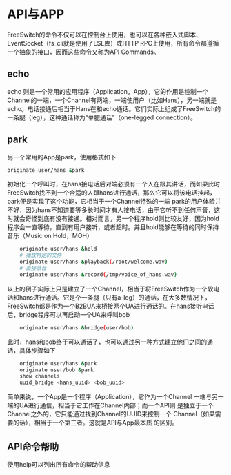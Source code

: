 # API与APP
FreeSwitch的命令不仅可以在控制台上使用，也可以在各种嵌入式脚本、EventSocket（fs_cli就是使用了ESL库）或HTTP RPC上使用，所有命令都遵循一个抽象的接口，因而这些命令又称为API Commands。<br/>
## echo
echo 则是一个常用的应用程序（Application，App），它的作用是控制一个Channel的一端，一个Channel有两端，一端使用户（比如Hans），另一端就是echo。电话接通后相当于Hans在和echo通话。它们实际上组成了FreeSwitch的一条腿（leg），这种通话称为“单腿通话”（one-legged connection）。
## park
另一个常用的App是park，使用格式如下
```bash
originate user/hans &park
```
初始化一个呼叫时，在hans接电话后对端必须有一个人在跟其讲话，而如果此时FreeSwitch找不到一个合适的人跟hans进行通话，那么它可以将该电话挂起，park便是实现了这个功能，它相当于一个Channel特殊的一端
park的用户体验并不好，因为hans不知道要等多长时间才有人接电话，由于它听不到任何声音，这时就会奇怪到底有没有接通。相对而言，另一个程序hold则比较友好，因为hold程序会一直等待，直到有用户接听，或者超时。并且hold能够在等待的同时保持音乐（Music on Hold，MOH）
```bash
    originate user/hans &hold
    # 播放特定的文件
    originate user/hans &playback(/root/welcome.wav)
    # 直接录音
    originate user/hans &record(/tmp/voice_of_hans.wav)
```
以上的例子实际上只是建立了一个Channel，相当于将FreeSwitch作为一个软电话和hans进行通话。它是个一条腿（只有a-leg）的通话，在大多数情况下，FreeSwitch都是作为一个B2BUA来桥接两个UA进行通话的。在hans接听电话后，bridge程序可以再启动一个UA来呼叫bob
```bash
    originate user/hans &bridge(user/bob)
```
此时，hans和bob终于可以通话了，也可以通过另一种方式建立他们之间的通话，具体步骤如下
```bash
    originate user/hans &park
    originate user/bob &park
    show channels
    uuid_bridge <hans_uuid> <bob_uuid>
```
简单来说，⼀个App是⼀个程序（Application），它作为⼀个Channel
⼀端与另⼀端的UA进⾏通信，相当于它⼯作在Channel内部；⽽⼀个API则
是独⽴于⼀个Channel之外的，它只能通过找到Channel的UUID来控制⼀个
Channel（如果需要的话），相当于⼀个第三者。这就是API与App最本质
的区别。

## API命令帮助
使用help可以列出所有命令的帮助信息
